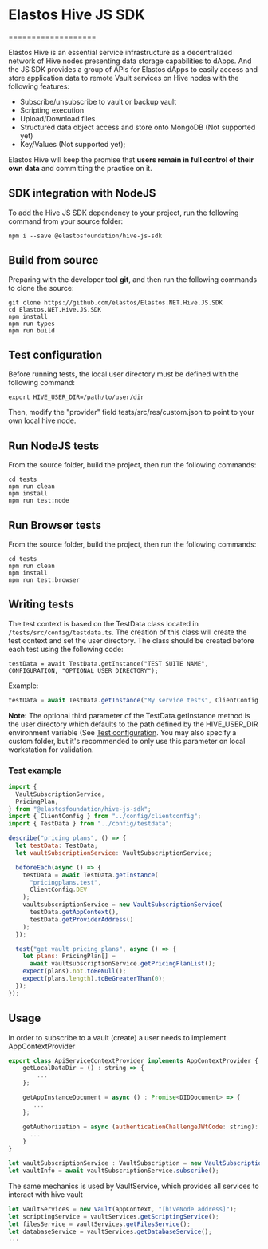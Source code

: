 # Elastos Hive JS SDK

===================

Elastos Hive is an essential service infrastructure as a decentralized network of Hive nodes presenting data storage capabilities to dApps. And the JS SDK provides a group of APIs for Elastos dApps to easily access and store application data to remote Vault services on Hive nodes with the following features:

- Subscribe/unsubscribe to vault or backup vault
- Scripting execution
- Upload/Download files
- Structured data object access and store onto MongoDB (Not supported yet)
- Key/Values (Not supported yet);

Elastos Hive will keep the promise that **users remain in full control of their own data** and committing the practice on it.

## SDK integration with NodeJS

To add the Hive JS SDK dependency to your project, run the following command from your source folder:

```shell
npm i --save @elastosfoundation/hive-js-sdk
```

## Build from source

Preparing with the developer tool **git**, and then run the following commands to clone the source:

```shell
git clone https://github.com/elastos/Elastos.NET.Hive.JS.SDK
cd Elastos.NET.Hive.JS.SDK
npm install
npm run types
npm run build
```

## Test configuration

Before running tests, the local user directory must be defined with the following command:

```shell
export HIVE_USER_DIR=/path/to/user/dir
```

Then, modify the "provider" field tests/src/res/custom.json to point to your own local hive node.

## Run NodeJS tests

From the source folder, build the project, then run the following commands:

```shell
cd tests
npm run clean
npm install
npm run test:node
```

## Run Browser tests

From the source folder, build the project, then run the following commands:

```shell
cd tests
npm run clean
npm install
npm run test:browser
```

## Writing tests

The test context is based on the TestData class located in `/tests/src/config/testdata.ts`. The creation of this class will create the test context and set the user directory. The class should be created before each test using the following code:

`testData = await TestData.getInstance("TEST SUITE NAME", CONFIGURATION, "OPTIONAL USER DIRECTORY");`

Example:

```javascript
testData = await TestData.getInstance("My service tests", ClientConfig.LOCAL);
```

**Note:** The optional third parameter of the TestData.getInstance method is the user directory which defaults to the path defined by the HIVE_USER_DIR environment variable (See [Test configuration](#test-configuration). You may also specify a custom folder, but it's recommended to only use this parameter on local workstation for validation.

### Test example

```javascript
import {
  VaultSubscriptionService,
  PricingPlan,
} from "@elastosfoundation/hive-js-sdk";
import { ClientConfig } from "../config/clientconfig";
import { TestData } from "../config/testdata";

describe("pricing plans", () => {
  let testData: TestData;
  let vaultSubscriptionService: VaultSubscriptionService;

  beforeEach(async () => {
    testData = await TestData.getInstance(
      "pricingplans.test",
      ClientConfig.DEV
    );
    vaultsubscriptionService = new VaultSubscriptionService(
      testData.getAppContext(),
      testData.getProviderAddress()
    );
  });

  test("get vault pricing plans", async () => {
    let plans: PricingPlan[] =
      await vaultsubscriptionService.getPricingPlanList();
    expect(plans).not.toBeNull();
    expect(plans.length).toBeGreaterThan(0);
  });
});
```

## Usage

In order to subscribe to a vault (create) a user needs to implement AppContextProvider

```javascript
export class ApiServiceContextProvider implements AppContextProvider {
    getLocalDataDir = () : string => {
        ...
    };

    getAppInstanceDocument = async () : Promise<DIDDocument> => {
       ...
    };

    getAuthorization = async (authenticationChallengeJWtCode: string): Promise<string> => {
      ...
    }
}

let vaultSubscriptionService : VaultSubscription = new VaultSubscription(appContext, "[hiveNode address]");
let vaultInfo = await vaultSubscriptionService.subscribe();
```

The same mechanics is used by VaultService, which provides all services to interact with hive vault

```javascript
let vaultServices = new Vault(appContext, "[hiveNode address]");
let scriptingService = vaultServices.getScriptingService();
let filesService = vaultServices.getFilesService();
let databaseService = vaultServices.getDatabaseService();
...
```
